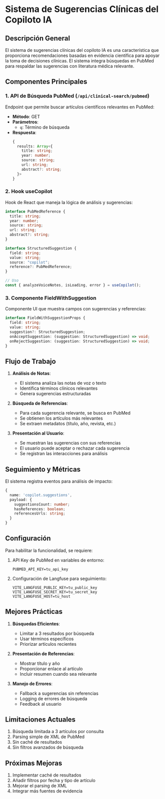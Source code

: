# Sistema de Sugerencias Clínicas del Copiloto IA

## Descripción General

El sistema de sugerencias clínicas del copiloto IA es una característica que proporciona recomendaciones basadas en evidencia científica para apoyar la toma de decisiones clínicas. El sistema integra búsquedas en PubMed para respaldar las sugerencias con literatura médica relevante.

## Componentes Principales

### 1. API de Búsqueda PubMed (`/api/clinical-search/pubmed`)

Endpoint que permite buscar artículos científicos relevantes en PubMed:

- **Método**: GET
- **Parámetros**:
  - `q`: Término de búsqueda
- **Respuesta**:
  ```typescript
  {
    results: Array<{
      title: string;
      year: number;
      source: string;
      url: string;
      abstract?: string;
    }>
  }
  ```

### 2. Hook useCopilot

Hook de React que maneja la lógica de análisis y sugerencias:

```typescript
interface PubMedReference {
  title: string;
  year: number;
  source: string;
  url: string;
  abstract?: string;
}

interface StructuredSuggestion {
  field: string;
  value: string;
  source: "copilot";
  reference?: PubMedReference;
}

// Uso
const { analyzeVoiceNotes, isLoading, error } = useCopilot();
```

### 3. Componente FieldWithSuggestion

Componente UI que muestra campos con sugerencias y referencias:

```typescript
interface FieldWithSuggestionProps {
  field: string;
  value: string;
  suggestion?: StructuredSuggestion;
  onAcceptSuggestion: (suggestion: StructuredSuggestion) => void;
  onRejectSuggestion: (suggestion: StructuredSuggestion) => void;
}
```

## Flujo de Trabajo

1. **Análisis de Notas**:
   - El sistema analiza las notas de voz o texto
   - Identifica términos clínicos relevantes
   - Genera sugerencias estructuradas

2. **Búsqueda de Referencias**:
   - Para cada sugerencia relevante, se busca en PubMed
   - Se obtienen los artículos más relevantes
   - Se extraen metadatos (título, año, revista, etc.)

3. **Presentación al Usuario**:
   - Se muestran las sugerencias con sus referencias
   - El usuario puede aceptar o rechazar cada sugerencia
   - Se registran las interacciones para análisis

## Seguimiento y Métricas

El sistema registra eventos para análisis de impacto:

```typescript
{
  name: 'copilot.suggestions',
  payload: {
    suggestionsCount: number;
    hasReferences: boolean;
    referencesUrls: string;
  }
}
```

## Configuración

Para habilitar la funcionalidad, se requiere:

1. API Key de PubMed en variables de entorno:
   ```
   PUBMED_API_KEY=tu_api_key
   ```

2. Configuración de Langfuse para seguimiento:
   ```
   VITE_LANGFUSE_PUBLIC_KEY=tu_public_key
   VITE_LANGFUSE_SECRET_KEY=tu_secret_key
   VITE_LANGFUSE_HOST=tu_host
   ```

## Mejores Prácticas

1. **Búsquedas Eficientes**:
   - Limitar a 3 resultados por búsqueda
   - Usar términos específicos
   - Priorizar artículos recientes

2. **Presentación de Referencias**:
   - Mostrar título y año
   - Proporcionar enlace al artículo
   - Incluir resumen cuando sea relevante

3. **Manejo de Errores**:
   - Fallback a sugerencias sin referencias
   - Logging de errores de búsqueda
   - Feedback al usuario

## Limitaciones Actuales

1. Búsqueda limitada a 3 artículos por consulta
2. Parsing simple de XML de PubMed
3. Sin caché de resultados
4. Sin filtros avanzados de búsqueda

## Próximas Mejoras

1. Implementar caché de resultados
2. Añadir filtros por fecha y tipo de artículo
3. Mejorar el parsing de XML
4. Integrar más fuentes de evidencia 